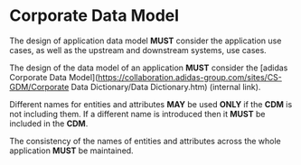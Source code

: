 # Corporate Data Model
The design of application data model **MUST** consider the application use cases, as well as the upstream and downstream systems, use cases.

The design of the data model of an application **MUST** consider the [adidas Corporate Data Model](https://collaboration.adidas-group.com/sites/CS-GDM/Corporate Data Dictionary/Data Dictionary.htm) (internal link).

Different names for entities and attributes **MAY** be used **ONLY** if the **CDM** is not including them. If a different name is introduced then it **MUST** be included in the **CDM**.

The consistency of the names of entities and attributes across the whole application **MUST** be maintained.

 
